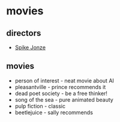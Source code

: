 # movies

## directors
- [Spike Jonze](http://www.imdb.com/name/nm0005069/)

## movies
- person of interest - neat movie about AI
- pleasantville - prince recommends it
- dead poet society - be a free thinker!
- song of the sea - pure animated beauty
- pulp fiction - classic
- beetlejuice - sally recommends
